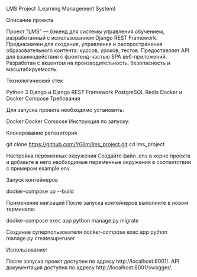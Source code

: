 LMS Project (Learning Management System)

Описание проекта

Проект "LMS" — бэкенд для системы управления обучением, разработанный с использованием Django REST Framework. Предназначен для создания, управления и распространения образовательного контента: курсов, уроков, тестов. Предоставляет API для взаимодействия с фронтенд-частью SPA веб-приложений. Разработан с акцентом на производительность, безопасность и масштабируемость.

Технологический стек

Python 3
Django и Django REST Framework
PostgreSQL
Redis
Docker и Docker Compose
Требования

Для запуска проекта необходимо установить:

Docker
Docker Compose
Инструкция по запуску:

Клонирование репозитория

git clone https://github.com/YGilm/lms_project.git
cd lms_project

Настройка переменных окружения
Создайте файл .env в корне проекта и добавьте в него необходимые переменные окружения в соответствии с примером example.env.

Запуск контейнеров

docker-compose up --build

Применение миграций
После запуска контейнеров выполните в новом терминале:

docker-compose exec app python manage.py migrate

Создание суперпользователя
docker-compose exec app python manage.py createsuperuser

Использование:

После запуска проект доступен по адресу http://localhost:8001/. API документация доступна по адресу http://localhost:8001/swagger/.
